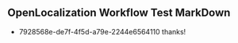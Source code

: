 ## OpenLocalization Workflow Test MarkDown
* 7928568e-de7f-4f5d-a79e-2244e6564110 thanks!

<!--HONumber=Nov16_HO1-->


